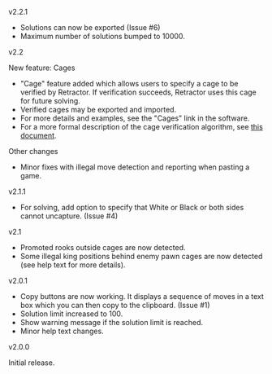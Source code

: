 v2.2.1

* Solutions can now be exported (Issue #6)
* Maximum number of solutions bumped to 10000.

v2.2

New feature: Cages
* "Cage" feature added which allows users to specify a cage to be verified by Retractor.
If verification succeeds, Retractor uses this cage for future solving.
* Verified cages may be exported and imported.
* For more details and examples, see the "Cages" link in the software.
* For a more formal description of the cage verification algorithm, see [this document](https://github.com/hwatheod/retractor-python/blob/main/doc/cages.pdf). 

Other changes
* Minor fixes with illegal move detection and reporting when pasting a game.

v2.1.1
* For solving, add option to specify that White or Black or both sides cannot uncapture. (Issue #4)

v2.1

* Promoted rooks outside cages are now detected.
* Some illegal king positions behind enemy pawn cages are now detected (see help text for more details).

v2.0.1

* Copy buttons are now working. It displays a sequence of moves in a text box which you can then copy to the clipboard. (Issue #1)
* Solution limit increased to 100.
* Show warning message if the solution limit is reached.
* Minor help text changes.

v2.0.0

Initial release.